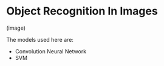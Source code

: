 # Object Recognition In Images

(image)

The models used here are:
*   Convolution Neural Network
*   SVM
